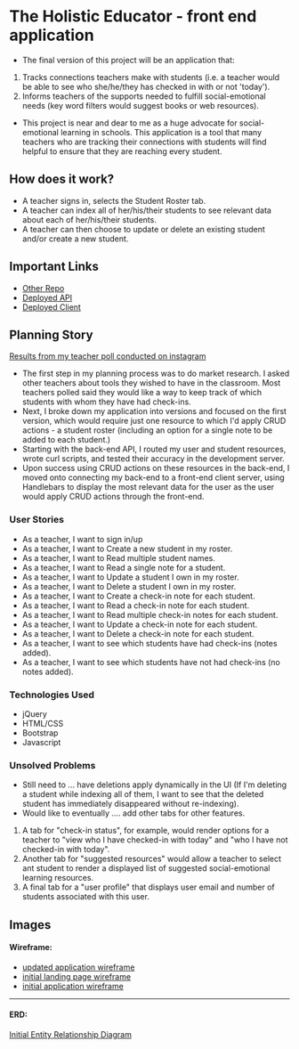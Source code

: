 # The Holistic Educator - front end application

- The final version of this project will be an application that: 
1. Tracks connections teachers make with students (i.e. a teacher would be able to see who she/he/they has checked in with or not 'today').
2. Informs teachers of the supports needed to fulfill social-emotional needs (key word filters would suggest books or web resources).
- This project is near and dear to me as a huge advocate for social-emotional learning in schools. This application is a tool that many teachers who are tracking their connections with students will find helpful to ensure that they are reaching every student. 

## How does it work?

- A teacher signs in, selects the Student Roster tab.
- A teacher can index all of her/his/their students to see relevant data about each of her/his/their students.
- A teacher can then choose to update or delete an existing student and/or create a new student.

## Important Links

- [Other Repo](www.link.com)
- [Deployed API](https://whispering-anchorage-25173.herokuapp.com)
- [Deployed Client](www.link.com)

## Planning Story

[Results from my teacher poll conducted on instagram](https://imgur.com/dVmMwMG)

- The first step in my planning process was to do market research. I asked other teachers about tools they wished to have in the classroom. Most teachers polled said they would like a way to keep track of which students with whom they have had check-ins.
- Next, I broke down my application into versions and focused on the first version, which would require just one resource to which I'd apply CRUD actions - a student roster (including an option for a single note to be added to each student.)
- Starting with the back-end API, I routed my user and student resources, wrote curl scripts, and tested their accuracy in the development server. 
- Upon success using CRUD actions on these resources in the back-end, I moved onto connecting my back-end to a front-end client server, using Handlebars to display the most relevant data for the user as the user would apply CRUD actions through the front-end. 

### User Stories

- As a teacher, I want to sign in/up
- As a teacher, I want to Create a new student in my roster.
- As a teacher, I want to Read multiple student names.
- As a teacher, I want to Read a single note for a student.
- As a teacher, I want to Update a student I own in my roster.
- As a teacher, I want to Delete a student I own in my roster.
- As a teacher, I want to Create a check-in note for each student.
- As a teacher, I want to Read a check-in note for each student. 
- As a teacher, I want to Read multiple check-in notes for each student.
- As a teacher, I want to Update a check-in note for each student.
- As a teacher, I want to Delete a check-in note for each student.
- As a teacher, I want to see which students have had check-ins (notes added).
- As a teacher, I want to see which students have not had check-ins (no notes added).

### Technologies Used

- jQuery
- HTML/CSS
- Bootstrap
- Javascript

### Unsolved Problems

- Still need to ... have deletions apply dynamically in the UI (If I'm deleting a student while indexing all of them, I want to see that the deleted student has immediately disappeared without re-indexing).
- Would like to eventually .... add other tabs for other features. 
1. A tab for "check-in status", for example, would render options for a teacher to "view who I have checked-in with today" and "who I have not checked-in with today". 
2. Another tab for "suggested resources" would allow a teacher to select ant student to render a displayed list of suggested social-emotional learning resources.
3. A final tab for a "user profile" that displays user email and number of students associated with this user.

## Images

#### Wireframe:
- [updated application wireframe](https://imgur.com/viNGzwH)
- [initial landing page wireframe](https://imgur.com/HANqQFv)
- [initial application wireframe](https://imgur.com/fbpXkYj)
---

#### ERD:
[Initial Entity Relationship Diagram](https://imgur.com/zWtIKUa)